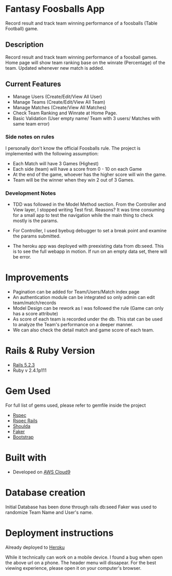 # Fantasy Foosballs App

Record result and track team winning performance of a foosballs (Table Football) game.

## Description

Record result and track team winning performance of a foosball games. Home page will show team ranking base on the winrate (Percentage) of the team. Updated whenever new match is added. 

## Current Features

- Manage Users (Create/Edit/View All User)
- Manage Teams (Create/Edit/View All Team)
- Manage Matches (Create/View All Matches)
- Check Team Ranking and Winrate at Home Page.
- Basic Validation (User empty name/ Team with 3 users/ Matches with same team error)

### Side notes on rules

I personally don't know the official Foosballs rule. The project is implemented with the following assumption:

- Each Match will have 3 Games (Highest)
- Each side (team) will have a score from 0 - 10 on each Game
- At the end of the game, whoever has the higher score will win the game. 
- Team will be the winner when they win 2 out of 3 Games. 


### Development Notes

- TDD was followed in the Model Method section. From the Controller and View layer, I stopped writing Test first.
Reasons? It was time consuming for a small app to test the navigation while the main thing to check mostly is the params. 

- For Controller, I used byebug debugger to set a break point and examine the params submitted.

- The heroku app was deployed with preexisting data from db:seed. This is to see the full webapp in motion. If run on an empty data set, there will be error. 

# Improvements 
- Pagination can be added for Team/Users/Match index page
- An authentication module can be integrated so only admin can edit team/match/records
- Model Design can be rework as I was followed the rule (Game can only has a score attribute)
- As score of each team is recorded under the db. This stat can be used to analyze the Team's performance on a deeper manner.
- We can also check the detail match and game score of each team.

# Rails & Ruby Version 

- [Rails 5.2.3](https://rubygems.org/gems/rails/versions/5.2.3)
- Ruby v 2.4.1p111

# Gem Used
For full list of gems used, please refer to gemfile inside the project

- [Rspec](https://rubygems.org/gems/rspec)
- [Rspec Rails](https://rubygems.org/gems/rspec-rails)
- [Shoulda](https://rubygems.org/gems/shoulda)
- [Faker](https://rubygems.org/gems/faker)
- [Bootstrap](https://getbootstrap.com/)

# Built with

- Developed on [AWS Cloud9](https://aws.amazon.com/cloud9/)

# Database creation
Initial Database has been done through
rails db:seed
Faker was used to randomize Team Name and User's name.

# Deployment instructions

Already deployed to [Heroku](https://foosballs.herokuapp.com/) 

While it technically can work on a mobile device. I found a bug when open the above url on a phone. The header menu will dissapear. For the best viewing experience, please open it on your computer's browser.
